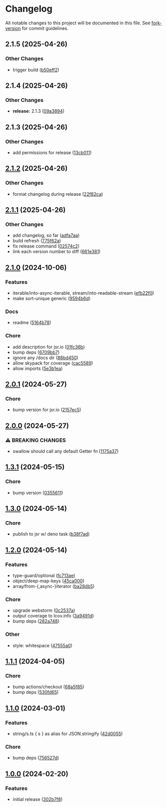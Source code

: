# Changelog

All notable changes to this project will be documented in this file. See
[fork-version](https://github.com/eglavin/fork-version) for commit guidelines.

## 2.1.5 (2025-04-26)

### Other Changes

- trigger build
  ([b50eff2](https://github.com/hugojosefson/fns/commit/b50eff2a7a7afdc054776c50204f4e3551ba0aa2))

## 2.1.4 (2025-04-26)

### Other Changes

- **release:** 2.1.3
  ([09a3894](https://github.com/hugojosefson/fns/commit/09a38945c3bf8d2b106242a5186de5101c421ece))

## 2.1.3 (2025-04-26)

### Other Changes

- add permissions for release
  ([13cb011](https://github.com/hugojosefson/fns/commit/13cb011aed9af040bfdc995bcc8eaa7f6d11e353))

## [2.1.2](https://github.com/hugojosefson/fns/compare/2.1.1...2.1.2) (2025-04-26)

### Other Changes

- format changelog during release
  ([22f82ca](https://github.com/hugojosefson/fns/commit/22f82cae4ee8534dbafc40f34f88d93db0b385ec))

## [2.1.1](https://github.com/hugojosefson/fns/compare/2.1.0...2.1.1) (2025-04-26)

### Other Changes

- add changelog, so far
  ([adfa7aa](https://github.com/hugojosefson/fns/commit/adfa7aaa4401999b5da92ed2ed3544d3fdbd8780))
- build refresh
  ([775f62a](https://github.com/hugojosefson/fns/commit/775f62aebdb94207c5d287bad4e8951ddec82f2f))
- fix release command
  ([02574c2](https://github.com/hugojosefson/fns/commit/02574c2863306691ec9369474b5409a9850186a8))
- link each version number to diff
  ([661e381](https://github.com/hugojosefson/fns/commit/661e381b159256db2fe668d8b7cbdda12424bb95))

## [2.1.0](https://github.com/hugojosefson/fns/compare/2.0.1...2.1.0) (2024-10-06)

### Features

- iterable/into-async-iterable, stream/into-readable-stream
  ([efb22f0](https://github.com/hugojosefson/fns/commit/efb22f0fb5240602bc7de68e4142a882cdce0d3d))
- make sort-unique generic
  ([9594b6d](https://github.com/hugojosefson/fns/commit/9594b6d58e5936767747520b1a5bbee1ba277a30))

### Docs

- readme
  ([5164b78](https://github.com/hugojosefson/fns/commit/5164b785907841c7431a425f6fc282f931661bc8))

### Chore

- add description for jsr.io
  ([01fc36b](https://github.com/hugojosefson/fns/commit/01fc36b397fa11e12797a1e2764fd5f1a45248a8))
- bump deps
  ([6709bb7](https://github.com/hugojosefson/fns/commit/6709bb7f76c2e5d257fb406b4f67108ebcd1d038))
- ignore any /docs dir
  ([88bd450](https://github.com/hugojosefson/fns/commit/88bd4502c0dc3ea588447dc131a821809f02d502))
- allow skypack for coverage
  ([cac5589](https://github.com/hugojosefson/fns/commit/cac55895df2473a100f2d0934f0c1857aae8468d))
- allow imports
  ([5e3b1ea](https://github.com/hugojosefson/fns/commit/5e3b1ea229811e1ab4ac3816cf440b2af395ea91))

## [2.0.1](https://github.com/hugojosefson/fns/compare/2.0.0...2.0.1) (2024-05-27)

### Chore

- bump version for jsr.io
  ([2157ec5](https://github.com/hugojosefson/fns/commit/2157ec53a71e67ff9e412db01b7f89bd5c42589d))

## [2.0.0](https://github.com/hugojosefson/fns/compare/1.3.1...2.0.0) (2024-05-27)

### ⚠ BREAKING CHANGES

- swallow should call any default Getter fn
  ([1175a37](https://github.com/hugojosefson/fns/commit/1175a372bd9ea4cc9d9f8dacac64969c137bc6f8))

## [1.3.1](https://github.com/hugojosefson/fns/compare/1.3.0...1.3.1) (2024-05-15)

### Chore

- bump version
  ([0355611](https://github.com/hugojosefson/fns/commit/03556112701c8866f60df9c7a88b1902e2021cac))

## [1.3.0](https://github.com/hugojosefson/fns/compare/1.2.0...1.3.0) (2024-05-14)

### Chore

- publish to jsr w/ deno task
  ([b38f7ad](https://github.com/hugojosefson/fns/commit/b38f7ade39a4a15b94aca43455a83fe618f24d1e))

## [1.2.0](https://github.com/hugojosefson/fns/compare/1.1.1...1.2.0) (2024-05-14)

### Features

- type-guard/optional
  ([fc713ae](https://github.com/hugojosefson/fns/commit/fc713aecc112bf10e6ef249f556c6b69cf0dfd52))
- object/deep-map-keys
  ([45ca000](https://github.com/hugojosefson/fns/commit/45ca0006a8e69df2ddfc7f2e8ca1c60ade92a865))
- array/from-{,async-}iterator
  ([ba28db5](https://github.com/hugojosefson/fns/commit/ba28db52bafba9fa66cd673d7de7bcb2beddc2c6))

### Chore

- upgrade webstorm
  ([0c2537a](https://github.com/hugojosefson/fns/commit/0c2537ac88ec9b6ce5bcf4c3fa4bbcca093f1a22))
- output coverage to lcov.info
  ([3a9491d](https://github.com/hugojosefson/fns/commit/3a9491d32740a9f1294347947b7f76fdad72d68a))
- bump deps
  ([282a748](https://github.com/hugojosefson/fns/commit/282a7485eb716b57d41403216fb913fcd0ade8df))

### Other

- style: whitespace
  ([47555a0](https://github.com/hugojosefson/fns/commit/47555a03e85016a65297f27beccdbe2a84eb3532))

## [1.1.1](https://github.com/hugojosefson/fns/compare/1.1.0...1.1.1) (2024-04-05)

### Chore

- bump actions/checkout
  ([68a5f85](https://github.com/hugojosefson/fns/commit/68a5f854f2b87a6896c256425d983dbecb238cfd))
- bump deps
  ([530fd65](https://github.com/hugojosefson/fns/commit/530fd65941fce86f5f18e715256109aa27c01abd))

## [1.1.0](https://github.com/hugojosefson/fns/compare/1.0.0...1.1.0) (2024-03-01)

### Features

- string/s.ts { s } as alias for JSON.stringify
  ([42d0055](https://github.com/hugojosefson/fns/commit/42d0055c6be48dae0ca0ce6d1052a8a93df85372))

### Chore

- bump deps
  ([756527d](https://github.com/hugojosefson/fns/commit/756527dc1b1f2027f0604688e3b1e98f17664f68))

## [1.0.0](https://github.com/hugojosefson/fns/compare/0d7b2ef48d56430498166a0073e5451129e3906a...1.0.0) (2024-02-20)

### Features

- initial release
  ([302b7f8](https://github.com/hugojosefson/fns/commit/302b7f803cb25ab0d10680c089e0aa6510422446))
